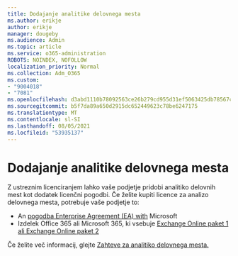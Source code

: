 ```yaml
---
title: Dodajanje analitike delovnega mesta
ms.author: erikje
author: erikje
manager: dougeby
ms.audience: Admin
ms.topic: article
ms.service: o365-administration
ROBOTS: NOINDEX, NOFOLLOW
localization_priority: Normal
ms.collection: Adm_O365
ms.custom:
- "9004018"
- "7081"
ms.openlocfilehash: d3abd1110b78092563ce26b279cd955d31ef5063425db78567c3cfd906007c0e
ms.sourcegitcommit: b5f7da89a650d2915dc652449623c78be6247175
ms.translationtype: MT
ms.contentlocale: sl-SI
ms.lasthandoff: 08/05/2021
ms.locfileid: "53935137"
---
```

# <a name="add-workplace-analytics"></a>Dodajanje analitike delovnega mesta

Z ustreznim licenciranjem lahko vaše podjetje pridobi analitiko delovnih mest kot dodatek licenčni pogodbi. Če želite kupiti licence za analizo delovnega mesta, potrebuje vaše podjetje to: 

- An [pogodba Enterprise Agreement (EA) with](https://docs.microsoft.com/workplace-analytics/setup/environment-requirements#enterprise-agreements) Microsoft
- Izdelek Office 365 ali Microsoft 365, ki vsebuje [Exchange Online paket 1 ali Exchange Online paket 2](https://docs.microsoft.com/workplace-analytics/setup/environment-requirements#exchange-online-plans)

Če želite več informacij, glejte [Zahteve za analitiko delovnega mesta.](https://docs.microsoft.com/workplace-analytics/setup/environment-requirements) 
